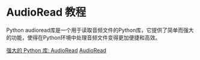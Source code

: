 # AudioRead 教程

<show-structure depth="3"/>

Python audioread库是一个用于读取音频文件的Python库，它提供了简单而强大的功能，使得在Python环境中处理音频文件变得更加便捷和高效。

<seealso>
<category ref="ref_docs">
    <a href="https://mp.weixin.qq.com/s/ff6cwQvIW5CCKBGm3I1oLQ">强大的 Python 库: AudioRead</a>
</category>
<category ref="ref_github">
    <a href="https://github.com/beetbox/audioread">AudioRead</a>
</category>
<category ref="ref_issues">
</category>
<category ref="ref_hf">
</category>
<category ref="ref_ms">
</category>
</seealso>
